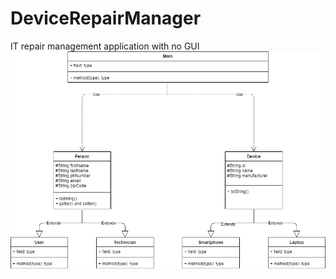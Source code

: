 # DeviceRepairManager
IT repair management application with no GUI
![](https://github.com/hegde-atri/DeviceRepairManager/blob/master/ClassDiagram.png)
